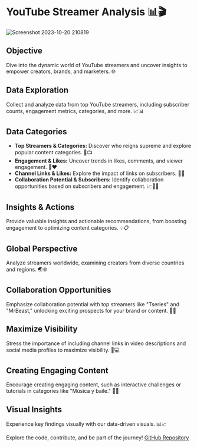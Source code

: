 # YouTube Streamer Analysis 📊🎬
![Screenshot 2023-10-20 210819](https://github.com/DataAsh21/Youtube-streaming/assets/133566238/052dea5b-fe20-4da9-843b-5d6020b4a280)

## Objective
Dive into the dynamic world of YouTube streamers and uncover insights to empower creators, brands, and marketers. 🌐

## Data Exploration
Collect and analyze data from top YouTube streamers, including subscriber counts, engagement metrics, categories, and more. 📈📊

## Data Categories
- **Top Streamers & Categories:** Discover who reigns supreme and explore popular content categories. 🥇📺
- **Engagement & Likes:** Uncover trends in likes, comments, and viewer engagement. 🤝❤️
- **Channel Links & Likes:** Explore the impact of links on subscribers. 🔗👤
- **Collaboration Potential & Subscribers:** Identify collaboration opportunities based on subscribers and engagement. 📈🤜🤛

## Insights & Actions
Provide valuable insights and actionable recommendations, from boosting engagement to optimizing content categories. 💡📋

## Global Perspective
Analyze streamers worldwide, examining creators from diverse countries and regions. 🌏🌐

## Collaboration Opportunities
Emphasize collaboration potential with top streamers like "Tseries" and "MrBeast," unlocking exciting prospects for your brand or content. 🤝🚀

## Maximize Visibility
Stress the importance of including channel links in video descriptions and social media profiles to maximize visibility. 🔗💻

## Creating Engaging Content
Encourage creating engaging content, such as interactive challenges or tutorials in categories like "Música y baile." 🎵🕺

## Visual Insights
Experience key findings visually with our data-driven visuals. 📊📈

Explore the code, contribute, and be part of the journey! [GitHub Repository](https://github.com/DataAsh21/Youtube-streaming.git)
